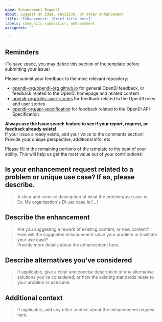 ```yaml
---
name: Enhancement Request
about: Suggest an idea, revision, or other enhancement
title: 'Enhancement: [Brief title here]'
labels: community submission, enhancement
assignees: ''

---
```


## Reminders
(To save space, you may delete this section of the template before submitting your issue)

Please submit your feedback to the most relevant repository:
- [opendi-org/opendi-org.github.io](https://github.com/opendi-org/opendi-org.github.io) for general OpenDI feedback, or feedback related to the OpenDI homepage and related content
- [opendi-org/roles-user-stories](https://github.com/opendi-org/roles-user-stories) for feedback related to the OpenDI roles and user stories
- [opendi-org/api-specification](https://github.com/opendi-org/api-specification) for feedback related to the OpenDI API Specification

**Always use the Issue search feature to see if your report, request, or feedback already exists!**  
If your issue already exists, add your voice to the comments section! Provide your unique perspective, additional info, etc.

Please fill in the remaining portions of the template to the best of your ability. This will help us get the most value out of your contributions!

## Is your enhancement request related to a problem or unique use case? If so, please describe.
> A clear and concise description of what the problem/use case is.  
> Ex. My organization's DI use case is [...]

## Describe the enhancement
> Are you suggesting a rework of existing content, or new content?  
> How will the suggested enhancement solve your problem or facilitate your use case?  
> Provide more details about the enhancement here.

## Describe alternatives you've considered
> If applicable, give a clear and concise description of any alternative solutions you've considered, or how the existing standards relate to your problem or use case.

## Additional context
> If applicable, add any other context about the enhancement request here.
